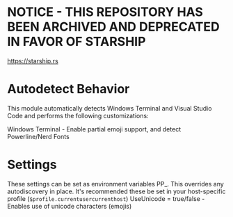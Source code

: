 # NOTICE - THIS REPOSITORY HAS BEEN ARCHIVED AND DEPRECATED IN FAVOR OF STARSHIP
https://starship.rs


# Autodetect Behavior
This module automatically detects Windows Terminal and Visual Studio Code and performs the following customizations:

Windows Terminal - Enable partial emoji support, and detect Powerline/Nerd Fonts


# Settings
These settings can be set as environment variables PP_<variable>. This overrides any autodiscovery in place.
It's recommended these be set in your host-specific profile (`$profile.currentusercurrenthost`)
UseUnicode = true/false - Enables use of unicode characters (emojis)
